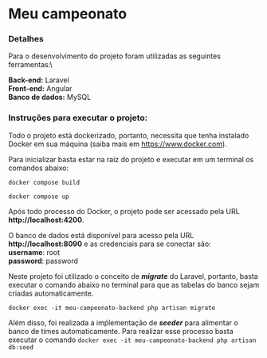 # Meu campeonato
### Detalhes
Para o desenvolvimento do projeto foram utilizadas as seguintes ferramentas:\

**Back-end:** Laravel\
**Front-end:** Angular\
**Banco de dados:** MySQL

### Instruções para executar o projeto:
Todo o projeto está dockerizado, portanto, necessita que tenha instalado Docker em sua máquina (saiba mais em https://www.docker.com).

Para inicializar basta estar na raiz do projeto e executar em um terminal os comandos abaixo:

``docker compose build``

``docker compose up``

Após todo processo do Docker, o projeto pode ser acessado pela URL **http://localhost:4200**.

O banco de dados está disponível para acesso pela URL **http://localhost:8090** e as credenciais para se conectar são:\
**username**: root\
**password**: password

Neste projeto foi utilizado o conceito de ***migrate*** do Laravel, portanto, basta executar o comando abaixo no terminal para que as tabelas do banco sejam criadas automaticamente.

``docker exec -it meu-campeonato-backend php artisan migrate``

Além disso, foi realizada a imṕlementação de ***seeder*** para alimentar o banco de times automaticamente. Para realizar esse processo basta executar o comando
``docker exec -it meu-campeonato-backend php artisan db:seed``
